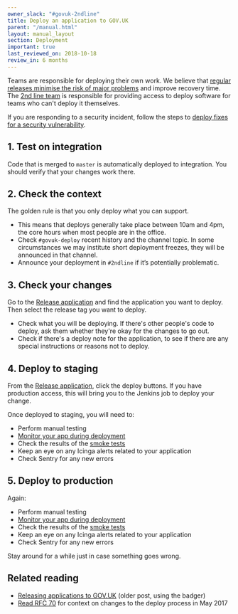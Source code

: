 ```yaml
---
owner_slack: "#govuk-2ndline"
title: Deploy an application to GOV.UK
parent: "/manual.html"
layout: manual_layout
section: Deployment
important: true
last_reviewed_on: 2018-10-18
review_in: 6 months
---
```


Teams are responsible for deploying their own work. We believe that [regular releases minimise the risk of major problems][reg] and improve recovery time. The [2nd line team][2l] is responsible for providing access to deploy software for teams who can't deploy it themselves.

If you are responding to a security incident, follow the steps to
[deploy fixes for a security vulnerability][sec].

[2l]: /manual/welcome-to-2nd-line.html
[reg]: https://gds.blog.gov.uk/2012/11/02/regular-releases-reduce-risk
[sec]: /manual/deploy-fixes-for-a-security-vulnerability.html

## 1. Test on integration

Code that is merged to `master` is automatically deployed to integration. You
should verify that your changes work there.

## 2. Check the context

The golden rule is that you only deploy what you can support.

- This means that deploys generally take place between 10am and 4pm, the core hours when most people are in the office.
- Check `#govuk-deploy` recent history and the channel topic. In some circumstances we may institute short deployment freezes, they will be announced in that channel.
- Announce your deployment in `#2ndline` if it’s potentially problematic.

## 3. Check your changes

Go to the [Release application](https://release.publishing.service.gov.uk) and find the application you want to deploy. Then select the release tag you want to deploy.

- Check what you will be deploying. If there's other people's code to deploy, ask them whether they're okay for the changes to go out.
- Check if there's a deploy note for the application, to see if there are any special instructions or reasons not to deploy.

## 4. Deploy to staging

From the [Release application](https://release.publishing.service.gov.uk), click the deploy buttons. If you have production access, this will bring you to the Jenkins job to deploy your change.

Once deployed to staging, you will need to:

- Perform manual testing
- [Monitor your app during deployment](/manual/deployment-dashboards.html)
- Check the results of the [smoke tests](https://github.com/alphagov/smokey)
- Keep an eye on any Icinga alerts related to your application
- Check Sentry for any new errors

## 5. Deploy to production

Again:

- Perform manual testing
- [Monitor your app during deployment](/manual/deployment-dashboards.html)
- Check the results of the [smoke tests](https://github.com/alphagov/smokey)
- Keep an eye on any Icinga alerts related to your application
- Check Sentry for any new errors

Stay around for a while just in case something goes wrong.

## Related reading

- [Releasing applications to GOV.UK](https://gdstechnology.blog.gov.uk/2014/09/10/releasing-applications-to-gov-uk/) (older post, using the badger)
- [Read RFC 70](https://github.com/alphagov/govuk-rfcs/blob/master/rfc-070-path-towards-continuous-deployment-cd.md) for context on changes to the deploy process in May 2017
